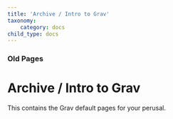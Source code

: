 ```yaml
---
title: 'Archive / Intro to Grav'
taxonomy:
    category: docs
child_type: docs
---
```


### Old Pages

# Archive / Intro to Grav

This contains the Grav default pages for your perusal.
